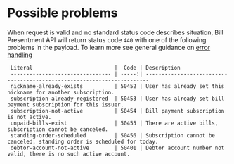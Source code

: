    
Possible problems
=================

When request is valid and no standard status code describes situation, Bill Presentment API will return status code `440` with one of the following problems in the payload. To learn more see general guidance on [error handling]()

     Literal                          |  Code | Description                                                            
     -------------------------------- | -----:| -----------------------------------------------------------------------     
     nickname-already-exists          | 50452 | User has already set this nickname for another subscription.
     subscription-already-registered  | 50453 | User has already set bill payment subscription for this issuer.
     subscription-not-active          | 50454 | Bill payment subscription is not active.
     unpaid-bills-exist               | 50455 | There are active bills, subscription cannot be canceled.
     standing-order-scheduled         | 50456 | Subscription cannot be canceled, standing order is scheduled for today.
     debtor-account-not-active        | 50401 | Debtor account number not valid, there is no such active account.
